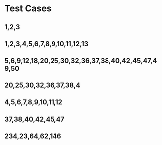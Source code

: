 # Test Cases

## 1,2,3

## 1,2,3,4,5,6,7,8,9,10,11,12,13

## 5,6,9,12,18,20,25,30,32,36,37,38,40,42,45,47,49,50

## 20,25,30,32,36,37,38,4

## 4,5,6,7,8,9,10,11,12

## 37,38,40,42,45,47

## 234,23,64,62,146

